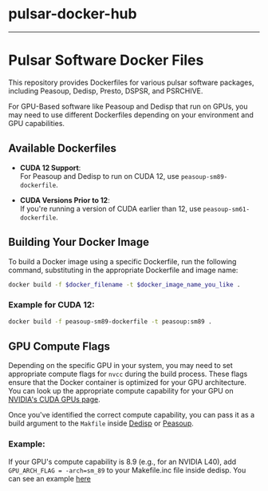 # pulsar-docker-hub

---

# Pulsar Software Docker Files

This repository provides Dockerfiles for various pulsar software packages, including Peasoup, Dedisp, Presto, DSPSR, and PSRCHIVE. 

For GPU-Based software like Peasoup and Dedisp that run on GPUs, you may need to use different Dockerfiles depending on your environment and GPU capabilities.

## Available Dockerfiles

- **CUDA 12 Support**:  
  For Peasoup and Dedisp to run on CUDA 12, use `peasoup-sm89-dockerfile`.

- **CUDA Versions Prior to 12**:  
  If you're running a version of CUDA earlier than 12, use `peasoup-sm61-dockerfile`.

## Building Your Docker Image

To build a Docker image using a specific Dockerfile, run the following command, substituting in the appropriate Dockerfile and image name:

```bash
docker build -f $docker_filename -t $docker_image_name_you_like .
```

### Example for CUDA 12:

```bash
docker build -f peasoup-sm89-dockerfile -t peasoup:sm89 .
```




## GPU Compute Flags

Depending on the specific GPU in your system, you may need to set appropriate compute flags for `nvcc` during the build process. These flags ensure that the Docker container is optimized for your GPU architecture. You can look up the appropriate compute capability for your GPU on [NVIDIA's CUDA GPUs page](https://developer.nvidia.com/cuda-gpus).

Once you've identified the correct compute capability, you can pass it as a build argument to the `Makfile` inside [Dedisp](https://github.com/vishnubk/dedisp/tree/master) or [Peasoup](https://github.com/vishnubk/peasoup).

### Example:

If your GPU's compute capability is 8.9 (e.g., for an NVIDIA L40), add ```GPU_ARCH_FLAG = -arch=sm_89``` to your Makefile.inc file inside dedisp. You can see an example [here](https://github.com/vishnubk/dedisp/blob/sm_89/Makefile.inc)

